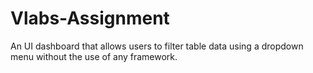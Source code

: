 # Vlabs-Assignment
An UI dashboard that allows users to filter table data using a dropdown menu without 
the use of any framework.
